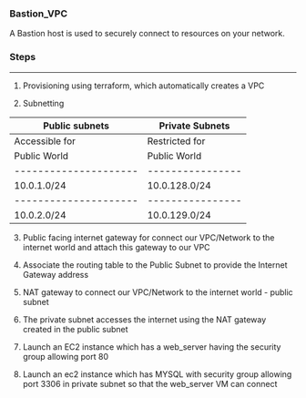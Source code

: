 ### Bastion_VPC
A Bastion host is used to securely connect to resources on your network.
### Steps
***
1. Provisioning using terraform, which automatically creates a VPC

2. Subnetting

| Public subnets       | Private Subnets|
| ---------------------|----------------|
| Accessible for       | Restricted for |
| Public World         | Public World   |
| ---------------------|----------------|
| 10.0.1.0/24          | 10.0.128.0/24  |
| ---------------------|----------------| 
| 10.0.2.0/24          | 10.0.129.0/24  |

3. Public facing internet gateway for connect our VPC/Network to the internet world and attach this gateway to our VPC

4. Associate the routing table to the Public Subnet to provide the Internet Gateway address

5. NAT gateway to connect our VPC/Network to the internet world - public subnet

6. The private subnet accesses the internet using the NAT gateway created in the public subnet

7. Launch an EC2 instance which has a web_server having the security group allowing port 80

8. Launch an ec2 instance which has MYSQL with security group allowing port 3306 in private subnet so that the web_server VM can connect